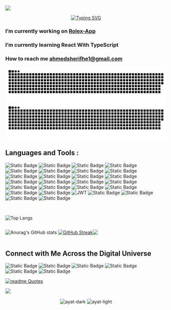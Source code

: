 <img src="https://mir-s3-cdn-cf.behance.net/project_modules/1400/81bb4b165684019.640b6038d133e.gif" align="center"/>


<div align="center">

<!--tomorrow tasks here :
- change color of the snake
-->

[![Typing SVG](https://readme-typing-svg.herokuapp.com?font=Pixelify+Sans&weight=500&size=24&duration=3000&pause=1000&color=bc436b&center=true&vCenter=true&width=714&lines=Hi+%F0%9F%91%8B%2C+I'm+Ahmed+Sherif;A++passionate+Frontend+Developer+from+Egypt+%F0%9F%A7%91%E2%80%8D%F0%9F%92%BB)](https://git.io/typing-svg)
</div>


### I’m currently working on **<a href="https://github.com/Ahmed-sherifhe1/Rolex-Web-App">Rolex-App</a>** ###

### I’m currently learning **React With TypeScript** ### 


### How to reach me **ahmedsherifhe1@gmail.com** ###




![snake gif](https://github.com/Ahmed-sherifhe1/Ahmed-sherifhe1/blob/output/github-contribution-grid-snake.svg#gh-light-mode-only)
![snake gif](https://github.com/Ahmed-sherifhe1/Ahmed-sherifhe1/blob/output/github-contribution-grid-snake-dark.svg#gh-dark-mode-only)







## Languages and Tools : ##

![Static Badge](https://img.shields.io/badge/html5-CA4245?style=for-the-badge&logo=html5&logoColor=%23E34F26&labelColor=%23111&color=%23333&link=https%3A%2F%2Fwww.youtube.com%2Fwatch%3Fv%3D6QAELgirvjs%26list%3DPLDoPjvoNmBAw_t_XWUFbBX-c9MafPk9ji)
![Static Badge](https://img.shields.io/badge/css3-CA4245?style=for-the-badge&logo=css3&logoColor=%231572B6&labelColor=%23111&color=%23333&link=https%3A%2F%2Fwww.youtube.com%2Fwatch%3Fv%3DX1ulCwyhCVM%26list%3DPLDoPjvoNmBAzjsz06gkzlSrlev53MGIKe)
![Static Badge](https://img.shields.io/badge/bootstrap-CA4245?style=for-the-badge&logo=bootstrap&logoColor=%237952B3&labelColor=%23111&color=%23333)
![Static Badge](https://img.shields.io/badge/javascript-CA4245?style=for-the-badge&logo=javascript&logoColor=%23F7DF1E&labelColor=%23111&color=%23333&link=https%3A%2F%2Fwww.youtube.com%2Fwatch%3Fv%3DGM6dQBmc-Xg%26list%3DPLDoPjvoNmBAx3kiplQR_oeDqLDBUDYwVv)
![Static Badge](https://img.shields.io/badge/typescript-CA4245?style=for-the-badge&logo=typescript&logoColor=%233178C6&labelColor=%23111&color=%23333&link=https%3A%2F%2Fwww.youtube.com%2Fwatch%3Fv%3DyUndnE-2osg%26list%3DPLDoPjvoNmBAy532K9M_fjiAmrJ0gkCyLJ)
![Static Badge](https://img.shields.io/badge/sass-CA4245?style=for-the-badge&logo=sass&logoColor=%23CC6699&labelColor=%23111&color=%23333&link=https%3A%2F%2Fwww.youtube.com%2Fwatch%3Fv%3DDi_RlcpkpN4%26list%3DPLDoPjvoNmBAzlpyFHOaB3b-eubmF0TAV2)
![Static Badge](https://img.shields.io/badge/json-%23?style=for-the-badge&logo=json&logoColor=%23fff&labelColor=%23111111&color=%23333333&link=https%3A%2F%2Fwww.youtube.com%2Fwatch%3Fv%3DCLpmD7hxiBs%26list%3DPLDoPjvoNmBAwH_PyuEFjk3OvXflJJrDRQ)
![Static Badge](https://img.shields.io/badge/Tailwind%20CSS-CA4245?style=for-the-badge&logo=tailwindcss&logoColor=%2306B6D4&labelColor=%23111&color=%23333&link=https%3A%2F%2Fwww.youtube.com%2Fwatch%3Fv%3DFA1mXzhDMxM%26list%3DPLxbVBWjVdAEjmn2KbE1886vVkPv1Iu67J)
![Static Badge](https://img.shields.io/badge/REACT%20JS-CA4245?style=for-the-badge&logo=react&logoColor=%2361DAFB&labelColor=%23111&color=%23333&link=https%3A%2F%2Fwww.youtube.com%2Fwatch%3Fv%3Dp8nOfP2fw24%26list%3DPLQtNtS-WfRa9LbmD8ON7rWhn-AtKTGdkn)
![Static Badge](https://img.shields.io/badge/REACT%20ROUTER-%23?style=for-the-badge&logo=reactrouter&logoColor=%23CA4245&labelColor=%23111&color=%23333&link=https%3A%2F%2Fwww.youtube.com%2Fwatch%3Fv%3Dp8nOfP2fw24%26list%3DPLQtNtS-WfRa9LbmD8ON7rWhn-AtKTGdkn)
![Static Badge](https://img.shields.io/badge/Redux%20Toolkit-%23?style=for-the-badge&logo=redux&logoColor=%23764ABC&labelColor=%23111111&color=%23333333&link=https%3A%2F%2Fwww.youtube.com%2Fwatch%3Fv%3Dp8nOfP2fw24%26list%3DPLQtNtS-WfRa9LbmD8ON7rWhn-AtKTGdkn)
![Static Badge](https://img.shields.io/badge/react--bootstrap-CA4245?style=for-the-badge&logo=reactbootstrap&logoColor=%2341E0FD&labelColor=%23111&color=%23333)
![Static Badge](https://img.shields.io/badge/vercel-%23?style=for-the-badge&logo=vercel&logoColor=%23eee&labelColor=%23111&color=%23333)
![Static Badge](https://img.shields.io/badge/%3C...%2F%3E-%23?style=for-the-badge&logo=githubpages&logoSize=auto&labelColor=%23111&color=%23333)
![Static Badge](https://img.shields.io/badge/netlify-%23?style=for-the-badge&logo=netlify&logoColor=%2300C7B7&labelColor=%23111&color=%23333)
![Static Badge](https://img.shields.io/badge/framer%20motion-%23?style=for-the-badge&logo=framer&logoColor=%230055FF&labelColor=%23111&color=%23333)
![Static Badge](https://img.shields.io/badge/NPM-%23?style=for-the-badge&logo=npm&logoColor=%23CB3837&logoSize=auto&labelColor=%23111&color=%23333)
![Static Badge](https://img.shields.io/badge/vite-%23?style=for-the-badge&logo=vite&logoColor=%23646CFF&logoSize=auto&labelColor=%23111&color=%23333)
![Static Badge](https://img.shields.io/badge/figma-%23?style=for-the-badge&logo=figma&logoColor=%23F24E1E&logoSize=200&labelColor=%23111&color=%23333)
![Static Badge](https://img.shields.io/badge/notion-%23?style=for-the-badge&logo=notion&logoColor=%23eee&logoSize=200&labelColor=%23111&color=%23333)
![Static Badge](https://img.shields.io/badge/pagespeed%20insights-%23?style=for-the-badge&logo=pagespeedinsights&logoColor=%234285F4&logoSize=200rem&labelColor=%23111&color=%23333)
![Static Badge](https://img.shields.io/badge/lighthouse-%23?style=for-the-badge&logo=lighthouse&logoColor=%23F44B21&logoSize=200rem&labelColor=%23111&color=%23333)
![JWT](https://img.shields.io/badge/JWT-black?style=for-the-badge&logo=JSON%20web%20tokens)
![Static Badge](https://img.shields.io/badge/google%20fonts-%23ffffff?style=for-the-badge&logo=googlefonts&logoSize=auto&labelColor=%23111&color=%23333)
![Static Badge](https://img.shields.io/badge/fontawesome-%23ffffff?style=for-the-badge&logo=fontawesome&logoSize=auto&labelColor=%23111&color=%23333)
![Static Badge](https://img.shields.io/badge/scroll--reveal-%23ffffff?style=for-the-badge&logo=scrollreveal&logoSize=auto&labelColor=%23111&color=%23333)
![Static Badge](https://img.shields.io/badge/Firebase-%23?style=for-the-badge&logo=firebase&logoColor=%23DD2C00&logoSize=auto&labelColor=%23111&color=%23333)




<br>
<div align="center" style="display:flex">
  
![Top Langs](https://github-readme-stats.vercel.app/api/top-langs/?username=Ahmed-sherifhe1&show_icons=false&layout=compact&theme=transparent&size_weight=0.5&count_weight=0.5&title_color=bc436b&hide_border=true&text_color=bc436b)

</div>

  


<div align="center" style="display:flex">
  
![Anurag's GitHub stats](https://github-readme-stats.vercel.app/api?username=Ahmed-sherifhe1&show_icons=true&theme=transparent&title_color=bc436b&text_color=bc436b&icon_color=bc436b&hide_border=true)
[![GitHub Streak](https://github-readme-streak-stats.herokuapp.com?user=Ahmed-sherifhe1&theme=transparent&hide_border=true&stroke=BC436B&ring=BC436B&fire=BC436B&currStreakNum=BC436B&sideNums=BC436B&excludeDaysLabel=BC436B&dates=BC436B&no-bg=true&sideLabels=BC436B&currStreakLabel=BC436B)](https://git.io/streak-stats)

![](https://github-profile-trophy.vercel.app/?username=Ahmed-sherifhe1&theme=onedark&no-frame=true&no-bg=true&margin-w=4)

</div>

## Connect with Me Across the Digital Universe ## 

  
![Static Badge](https://img.shields.io/badge/Facebook-(contact%20with%20me)?style=flat&logo=facebook&logoColor=%23eee&logoSize=200rem&labelColor=%230866FF&color=%230866FF&link=https%3A%2F%2Fwww.facebook.com%2Fprofile.php%3Fid%3D100012178745640)
  ![Static Badge](https://img.shields.io/badge/X--Twitter-(contact%20with%20me)?style=flat&logo=x&logoColor=%23eee&logoSize=200rem&labelColor=%23000000&color=%23000000&link=[https%3A%2F%2Fwww.facebook.com%2Fprofile.php%3Fid%3D100012178745640](https://x.com/AhmedSherifhe1))
![Static Badge](https://img.shields.io/badge/Linkedin-(contact%20with%20me)?style=flat&logo=linkedin&logoColor=%23eee&logoSize=200rem&labelColor=%230A66C2&color=%230A66C2&link=https%3A%2F%2Fwww.linkedin.com%2Fin%2Fahmed-sherif-2b6132249%2F)
![Static Badge](https://img.shields.io/badge/Instagram-%23ffffff?style=flat&logo=instagram&logoColor=%23ffffff&logoSize=auto&labelColor=%23E4405F&color=%23E4405F&link=https%3A%2F%2Fwww.instagram.com%2Fahhhmmeed_sheerif%2F)
![Static Badge](https://img.shields.io/badge/Behance-%23?style=plastic&logo=behance&logoSize=auto&labelColor=%231769FF&color=%231769FF&link=https%3A%2F%2Fwww.behance.net%2Fahmedsherif89)
![Static Badge](https://img.shields.io/badge/Whatsapp-%23?style=plastic&logo=whatsapp&logoColor=%23fff&logoSize=auto&labelColor=%2325D366&color=%2325D366&link=https%3A%2F%2Fwa.me%2Fqr%2FFGX577ZPQKY2A1)


[![readme Quotes](https://quotes-github-readme.vercel.app/api?quote=Happiness%20can%20be%20found,%20even%20in%20the%20darkest%20of%20times,%20if%20one%20only%20remembers%20to%20turn%20on%20the%20light.&author=Albus%20Dumbledore&type=horizontal&theme=dracula)](https://github.com/piyushsuthar/github-readme-quotes)


<img src="https://user-images.githubusercontent.com/73097560/115834477-dbab4500-a447-11eb-908a-139a6edaec5c.gif">

<div align="center">
 
![ayat-dark](https://github.com/user-attachments/assets/916aad76-a56d-4e72-a2de-5f70d5ecde93#gh-dark-mode-only)
![ayat-light](https://github.com/user-attachments/assets/1ba2bd51-f9b2-4080-b48b-7f6dd9845336#gh-light-mode-only)

</div>
<!--
[![Harlok's WakaTime stats](https://github-readme-stats.vercel.app/api/wakatime?username=ahmedsherifhe1)](https://github.com/anuraghazra/github-readme-stats)
-->

